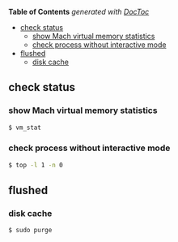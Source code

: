 <!-- START doctoc generated TOC please keep comment here to allow auto update -->
<!-- DON'T EDIT THIS SECTION, INSTEAD RE-RUN doctoc TO UPDATE -->
**Table of Contents**  *generated with [DocToc](https://github.com/thlorenz/doctoc)*

- [check status](#check-status)
  - [show Mach virtual memory statistics](#show-mach-virtual-memory-statistics)
  - [check process without interactive mode](#check-process-without-interactive-mode)
- [flushed](#flushed)
  - [disk cache](#disk-cache)

<!-- END doctoc generated TOC please keep comment here to allow auto update -->



## check status
### show Mach virtual memory statistics
```bash
$ vm_stat
```

### check process without interactive mode
```bash
$ top -l 1 -n 0
```

## flushed
### disk cache
```bash
$ sudo purge
```

